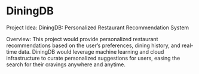 # DiningDB

Project Idea: DiningDB: Personalized Restaurant Recommendation System

Overview: This project would provide personalized restaurant recommendations based on the user’s preferences, dining history, and real-time data. DiningDB would leverage machine learning and cloud infrastructure to curate personalized suggestions for users, easing the search for their cravings anywhere and anytime. 
